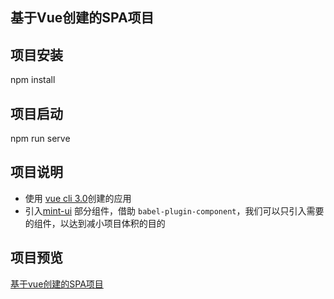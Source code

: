 ## 基于Vue创建的SPA项目

## 项目安装

npm install

## 项目启动

npm run serve

## 项目说明
- 使用 [vue cli 3.0](https://cli.vuejs.org/zh/)创建的应用
- 引入[mint-ui](http://mint-ui.github.io/docs/#/zh-cn2/quickstart) 部分组件，借助 `babel-plugin-component`，我们可以只引入需要的组件，以达到减小项目体积的目的

## 项目预览

[基于vue创建的SPA项目](http://122.51.207.71:3001)

